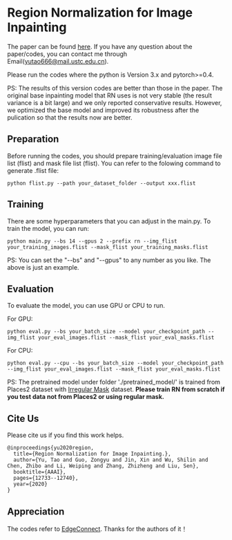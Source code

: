 # Region Normalization for Image Inpainting

The paper can be found [here](https://arxiv.org/abs/1911.10375). If you have any question about the paper/codes, you can contact me through Email(yutao666@mail.ustc.edu.cn).

Please run the codes where the python is Version 3.x and pytorch>=0.4.

PS: The results of this version codes are better than those in the paper. The original base inpainting model that RN uses is not very stable (the result variance is a bit large) and we only reported conservative results. However, we optimized the base model and improved its robustness after the pulication so that the results now are better.

## Preparation
Before running the codes, you should prepare training/evaluation image file list (flist) and mask file list (flist). You can refer to the folowing command to generate .flist file:
```
python flist.py --path your_dataset_folder --output xxx.flist
```

## Training
There are some hyperparameters that you can adjust in the main.py. To train the model, you can run:
```
python main.py --bs 14 --gpus 2 --prefix rn --img_flist your_training_images.flist --mask_flist your_training_masks.flist
```
PS: You can set the "--bs" and "--gpus" to any number as you like. The above is just an example.

## Evaluation
To evaluate the model, you can use GPU or CPU to run.

For GPU:
```
python eval.py --bs your_batch_size --model your_checkpoint_path --img_flist your_eval_images.flist --mask_flist your_eval_masks.flist
```

For CPU:
```
python eval.py --cpu --bs your_batch_size --model your_checkpoint_path --img_flist your_eval_images.flist --mask_flist your_eval_masks.flist
```

PS: The pretrained model under folder './pretrained_model/' is trained from Places2 dataset with [Irregular Mask](https://nv-adlr.github.io/publication/partialconv-inpainting) dataset. **Please train RN from scratch if you test data not from Places2 or using regular mask.**

## Cite Us
Please cite us if you find this work helps.

```
@inproceedings{yu2020region,
  title={Region Normalization for Image Inpainting.},
  author={Yu, Tao and Guo, Zongyu and Jin, Xin and Wu, Shilin and Chen, Zhibo and Li, Weiping and Zhang, Zhizheng and Liu, Sen},
  booktitle={AAAI},
  pages={12733--12740},
  year={2020}
}
```

## Appreciation
The codes refer to [EdgeConnect](https://github.com/knazeri/edge-connect). Thanks for the authors of it！
